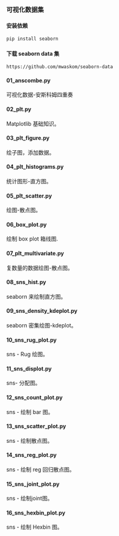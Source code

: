 ### 可视化数据集

#### 安装依赖
```bash
pip install seaborn
```

#### 下载 seaborn data 集
```text
https://github.com/mwaskom/seaborn-data
```

#### 01_anscombe.py
可视化数据-安斯科姆四重奏

#### 02_plt.py
Matplotlib 基础知识。

#### 03_plt_figure.py
绘子图，添加数据。

#### 04_plt_histograms.py
统计图形-直方图。

#### 05_plt_scatter.py
绘图-散点图。

#### 06_box_plot.py
绘制 box plot 箱线图.

#### 07_plt_multivariate.py
复数量的数据绘图-散点图。

#### 08_sns_hist.py
seaborn 来绘制直方图。

#### 09_sns_density_kdeplot.py
seaborn 密集绘图-kdeplot。

#### 10_sns_rug_plot.py
sns - Rug 绘图。

#### 11_sns_displot.py
sns- 分配图。

#### 12_sns_count_plot.py
sns - 绘制 bar 图。

#### 13_sns_scatter_plot.py
sns - 绘制散点图。

#### 14_sns_reg_plot.py
sns - 绘制 reg 回归散点图。

#### 15_sns_joint_plot.py
sns - 绘制joint图。

#### 16_sns_hexbin_plot.py
sns - 绘制 Hexbin 图。
